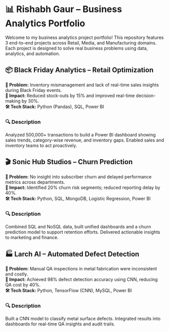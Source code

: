 # 📊 Rishabh Gaur – Business Analytics Portfolio

Welcome to my business analytics project portfolio! This repository features 3 end-to-end projects across Retail, Media, and Manufacturing domains. Each project is designed to solve real business problems using data, analytics, and automation.

## 📦 Black Friday Analytics – Retail Optimization

**🧠 Problem:** Inventory mismanagement and lack of real-time sales insights during Black Friday events.  
**🎯 Impact:** Reduced stock-outs by 15% and improved real-time decision-making by 30%.  
**🛠️ Tech Stack:** Python (Pandas), SQL, Power BI

### 🔍 Description
Analyzed 500,000+ transactions to build a Power BI dashboard showing sales trends, category-wise revenue, and inventory gaps. Enabled sales and inventory teams to act proactively.

## 🎬 Sonic Hub Studios – Churn Prediction

**🧠 Problem:** No insight into subscriber churn and delayed performance metrics across departments.  
**🎯 Impact:** Identified 20% churn risk segments; reduced reporting delay by 40%.  
**🛠️ Tech Stack:** Python, SQL, MongoDB, Logistic Regression, Power BI

### 🔍 Description
Combined SQL and NoSQL data, built unified dashboards and a churn prediction model to support retention efforts. Delivered actionable insights to marketing and finance.


## 🏭 Larch AI – Automated Defect Detection

**🧠 Problem:** Manual QA inspections in metal fabrication were inconsistent and costly.  
**🎯 Impact:** Achieved 98% defect detection accuracy using CNN, reducing QA cost by 40%.  
**🛠️ Tech Stack:** Python, TensorFlow (CNN), MySQL, Power BI

### 🔍 Description
Built a CNN model to classify metal surface defects. Integrated results into dashboards for real-time QA insights and audit trails.



